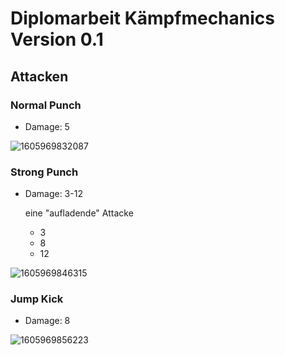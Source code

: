 # Diplomarbeit Kämpfmechanics Version 0.1

## Attacken

### Normal Punch

* Damage: 5

![1605969832087](C:\Users\Beton\AppData\Roaming\Typora\typora-user-images\1605969832087.png)

### Strong Punch

- Damage: 3-12

  eine "aufladende" Attacke

  - 3
  - 8
  - 12

![1605969846315](C:\Users\Beton\AppData\Roaming\Typora\typora-user-images\1605969846315.png)

### Jump Kick

- Damage: 8

![1605969856223](C:\Users\Beton\AppData\Roaming\Typora\typora-user-images\1605969856223.png)